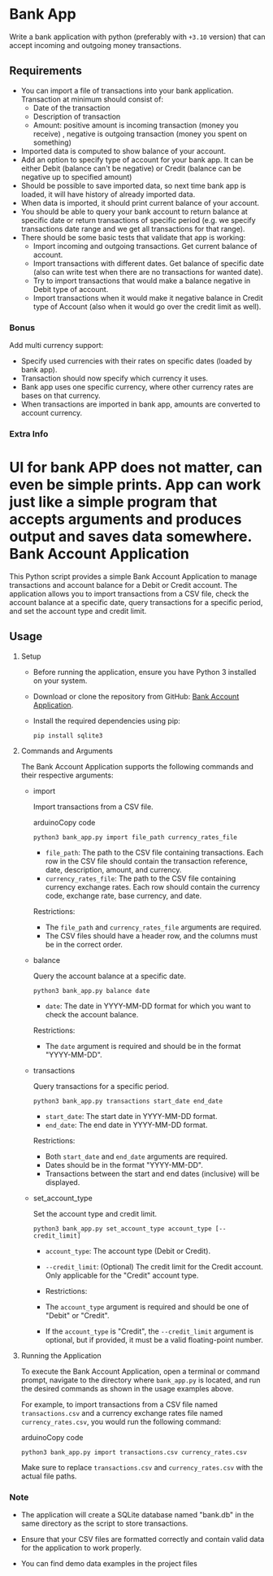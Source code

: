 # Bank App

Write a bank application with python (preferably with `+3.10` version) that can accept incoming and outgoing money transactions.

## Requirements

* You can import a file of transactions into your bank application. Transaction at 
  minimum should consist of:
    * Date of the transaction
    * Description of transaction
    * Amount: positive amount is incoming transaction (money you receive) , negative is 
      outgoing transaction (money you spent on something)
* Imported data is computed to show balance of your account.
* Add an option to specify type of account for your bank app. It can be either Debit 
  (balance can't be negative) or Credit (balance can be negative up to specified amount)
* Should be possible to save imported data, so next time bank app is loaded, it will have 
  history of already imported data.
* When data is imported, it should print current balance of your account.
* You should be able to query your bank account to return balance at specific date or
  return transactions of specific period (e.g. we specify transactions date range and 
  we get all transactions for that range).
* There should be some basic tests that validate that app is working:
    * Import incoming and outgoing transactions. Get current balance of account.
    * Import transactions with different dates. Get balance of specific date (also can 
      write test when there are no transactions for wanted date).
    * Try to import transactions that would make a balance negative in Debit type of account.
    * Import transactions when it would make it negative balance in Credit type of Account (also when it would go over the credit limit as well).

### Bonus

Add multi currency support:

* Specify used currencies with their rates on specific dates (loaded by bank app).
* Transaction should now specify which currency it uses.
* Bank app uses one specific currency, where other currency rates are bases on that currency.
* When transactions are imported in bank app, amounts are converted to account currency.

### Extra Info

UI for bank APP does not matter, can even be simple prints.
App can work just like a simple program that accepts arguments and produces output and saves data somewhere.
Bank Account Application
========================

This Python script provides a simple Bank Account Application to manage transactions and account balance for a Debit or Credit account. The application allows you to import transactions from a CSV file, check the account balance at a specific date, query transactions for a specific period, and set the account type and credit limit.

Usage
-----

1. Setup

    -   Before running the application, ensure you have Python 3 installed on your system.

    -   Download or clone the repository from GitHub: [Bank Account Application](https://github.com/example-user/bank-account-application).

    -   Install the required dependencies using pip:

        `pip install sqlite3`

2. Commands and Arguments

    The Bank Account Application supports the following commands and their respective arguments:

    -   import

        Import transactions from a CSV file.

        arduinoCopy code

        `python3 bank_app.py import file_path currency_rates_file`

        -   `file_path`: The path to the CSV file containing transactions. Each row in the CSV file should contain the transaction reference, date, description, amount, and currency.
        -   `currency_rates_file`: The path to the CSV file containing currency exchange rates. Each row should contain the currency code, exchange rate, base currency, and date.

        Restrictions:

        -   The `file_path` and `currency_rates_file` arguments are required.
        -   The CSV files should have a header row, and the columns must be in the correct order.
    -   balance

        Query the account balance at a specific date.

        `python3 bank_app.py balance date`

        -   `date`: The date in YYYY-MM-DD format for which you want to check the account balance.

        Restrictions:

        -   The `date` argument is required and should be in the format "YYYY-MM-DD".
    -   transactions

        Query transactions for a specific period.

        `python3 bank_app.py transactions start_date end_date`

        -   `start_date`: The start date in YYYY-MM-DD format.
        -   `end_date`: The end date in YYYY-MM-DD format.

        Restrictions:

        -   Both `start_date` and `end_date` arguments are required.
        -   Dates should be in the format "YYYY-MM-DD".
        -   Transactions between the start and end dates (inclusive) will be displayed.
    -   set_account_type

        Set the account type and credit limit.

        `python3 bank_app.py set_account_type account_type [--credit_limit]`

        - `account_type`: The account type (Debit or Credit).
        - `--credit_limit`: (Optional) The credit limit for the Credit account. Only applicable for the "Credit" account type.

        - Restrictions:

        - The `account_type` argument is required and should be one of "Debit" or "Credit".
        - If the `account_type` is "Credit", the `--credit_limit` argument is optional, but if provided, it must be a valid floating-point number.
        
3. Running the Application

   To execute the Bank Account Application, open a terminal or command prompt, navigate to the directory where `bank_app.py` is located, and run the desired commands as shown in the usage examples above.

   For example, to import transactions from a CSV file named `transactions.csv` and a currency exchange rates file named `currency_rates.csv`, you would run the following command:

   arduinoCopy code

   `python3 bank_app.py import transactions.csv currency_rates.csv`

   Make sure to replace `transactions.csv` and `currency_rates.csv` with the actual file paths.

### Note

-   The application will create a SQLite database named "bank.db" in the same directory as the script to store transactions.

-   Ensure that your CSV files are formatted correctly and contain valid data for the application to work properly.

-   You can find demo data examples in the project files